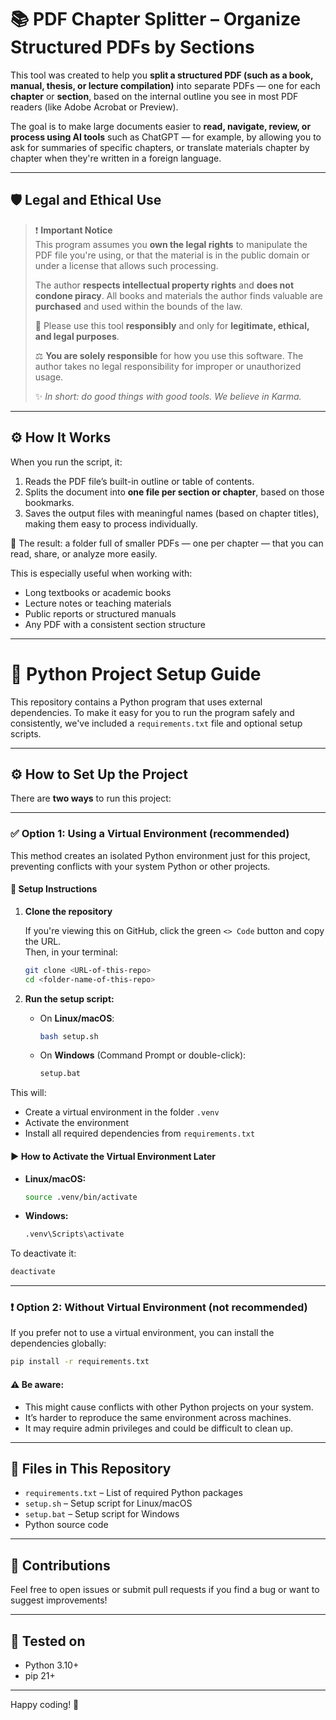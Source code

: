 # 📚 PDF Chapter Splitter – Organize Structured PDFs by Sections

This tool was created to help you **split a structured PDF (such as a book, manual, thesis, or lecture compilation)** into separate PDFs — one for each **chapter** or **section**, based on the internal outline you see in most PDF readers (like Adobe Acrobat or Preview).

The goal is to make large documents easier to **read, navigate, review, or process using AI tools** such as ChatGPT — for example, by allowing you to ask for summaries of specific chapters, or translate materials chapter by chapter when they're written in a foreign language.

---

## 🛡️ Legal and Ethical Use

> ❗ **Important Notice**  
> This program assumes you **own the legal rights** to manipulate the PDF file you're using, or that the material is in the public domain or under a license that allows such processing.  
>  
> The author **respects intellectual property rights** and **does not condone piracy**. All books and materials the author finds valuable are **purchased** and used within the bounds of the law.  
>  
> 📜 Please use this tool **responsibly** and only for **legitimate, ethical, and legal purposes**.  
>  
> ⚖️ **You are solely responsible** for how you use this software. The author takes no legal responsibility for improper or unauthorized usage.  
>  
> ✨ *In short: do good things with good tools. We believe in Karma.*

---

## ⚙️ How It Works

When you run the script, it:

1. Reads the PDF file’s built-in outline or table of contents.
2. Splits the document into **one file per section or chapter**, based on those bookmarks.
3. Saves the output files with meaningful names (based on chapter titles), making them easy to process individually.

📁 The result: a folder full of smaller PDFs — one per chapter — that you can read, share, or analyze more easily.

This is especially useful when working with:

- Long textbooks or academic books
- Lecture notes or teaching materials
- Public reports or structured manuals
- Any PDF with a consistent section structure

---


# 🐍 Python Project Setup Guide

This repository contains a Python program that uses external dependencies. To make it easy for you to run the program safely and consistently, we've included a `requirements.txt` file and optional setup scripts.

---

## ⚙️ How to Set Up the Project

There are **two ways** to run this project:

---

### ✅ Option 1: Using a Virtual Environment (recommended)

This method creates an isolated Python environment just for this project, preventing conflicts with your system Python or other projects.

#### 🔧 Setup Instructions

1. **Clone the repository**

   If you're viewing this on GitHub, click the green `<> Code` button and copy the URL.  
   Then, in your terminal:

   ```bash
   git clone <URL-of-this-repo>
   cd <folder-name-of-this-repo>
   ```

2. **Run the setup script:**

   - On **Linux/macOS**:
     ```bash
     bash setup.sh
     ```

   - On **Windows** (Command Prompt or double-click):
     ```bat
     setup.bat
     ```

This will:
- Create a virtual environment in the folder `.venv`
- Activate the environment
- Install all required dependencies from `requirements.txt`

#### ▶️ How to Activate the Virtual Environment Later

- **Linux/macOS:**
  ```bash
  source .venv/bin/activate
  ```

- **Windows:**
  ```bat
  .venv\Scripts\activate
  ```

To deactivate it:
```bash
deactivate
```

---

### ❗ Option 2: Without Virtual Environment (not recommended)

If you prefer not to use a virtual environment, you can install the dependencies globally:

```bash
pip install -r requirements.txt
```

#### ⚠️ Be aware:
- This might cause conflicts with other Python projects on your system.
- It’s harder to reproduce the same environment across machines.
- It may require admin privileges and could be difficult to clean up.

---

## 📄 Files in This Repository

- `requirements.txt` – List of required Python packages
- `setup.sh` – Setup script for Linux/macOS
- `setup.bat` – Setup script for Windows
- Python source code

---

## 🤝 Contributions

Feel free to open issues or submit pull requests if you find a bug or want to suggest improvements!

---

## 🧪 Tested on

- Python 3.10+
- pip 21+

---

Happy coding! 🚀
